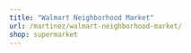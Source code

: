 ```yaml
---
title: "Walmart Neighborhood Market"
url: /martinez/walmart-neighborhood-market/
shop: supermarket
---
```

